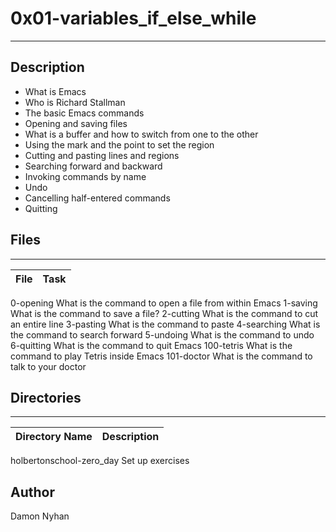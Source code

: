 # 0x01-variables_if_else_while
---
## Description
* What is Emacs
* Who is Richard Stallman
* The basic Emacs commands
* Opening and saving files
* What is a buffer and how to switch from one to the other
* Using the mark and the point to set the region
* Cutting and pasting lines and regions
* Searching forward and backward
* Invoking commands by name
* Undo
* Cancelling half-entered commands
* Quitting
## Files
---
File|Task
---|---
0-opening What is the command to open a file from within Emacs
1-saving What is the command to save a file?
2-cutting What is the command to cut an entire line
3-pasting What is the command to paste
4-searching What is the command to search forward
5-undoing What is the command to undo
6-quitting What is the command to quit Emacs
100-tetris What is the command to play Tetris inside Emacs
101-doctor What is the command to talk to your doctor
## Directories
---
Directory Name | Description
---|---
holbertonschool-zero_day Set up exercises

## Author
Damon Nyhan